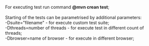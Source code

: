 For executing test run command <b>@mvn crean test</b>; 
<br>
<br>
Starting of the tests can be parametrised by additional parameters: 
<br>
-Dsuite="filename" - for execute custom test suite; 
<br>
-Dthreads=number of threads - for execute test in different count of threads;
<br>
-Dbrowser=name of browser - for execute in different browser;

